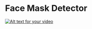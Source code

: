 # Face Mask Detector

[![Alt text for your video](https://img.youtube.com/vi/VIDEO-ID/0.jpg)](https://github.com/shejz/face-mask-detector/blob/main/face_mask_detection.mp4)



